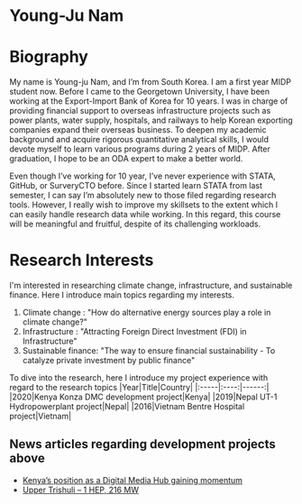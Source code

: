 # Young-Ju Nam


Biography 
===================

My name is Young-ju Nam, and I’m from South Korea. I am a first year MIDP student now. Before I came to the Georgetown University, I have been working at the Export-Import Bank of Korea for 10 years. I was in charge of providing financial support to overseas infrastructure projects such as power plants, water supply, hospitals, and railways to help Korean exporting companies expand their overseas business. To deepen my academic background and acquire rigorous quantitative analytical skills, I would devote myself to learn various programs during 2 years of MIDP. After graduation, I hope to be an ODA expert to make a better world.

Even though I’ve working for 10 year, I’ve never experience with STATA, GitHub, or SurveryCTO before. Since I started learn STATA from last semester, I can say I’m absolutely new to those filed regarding research tools. However, I really wish to improve my skillsets to the extent which I can easily handle research data while working. In this regard, this course will be meaningful and fruitful, despite of its challenging workloads.

Research Interests 
===================

I'm interested in researching climate change, infrastructure, and sustainable finance. Here I introduce main topics regarding my interests.

1. Climate change : "How do alternative energy sources play a role in climate change?"
2. Infrastructure : "Attracting Foreign Direct Investment (FDI) in Infrastructure"
3. Sustainable finance: "The way to ensure financial sustainability - To catalyze private investment by public finance"

To dive into the research, here I introduce my project experience with regard to the research topics
|Year|Title|Country|
|:-----|:----:|------:|
|2020|Kenya Konza DMC development project|Kenya|
|2019|Nepal UT-1 Hydropowerplant project|Nepal|
|2016|Vietnam Bentre Hospital project|Vietnam|

News articles regarding development projects above
------------
- [Kenya’s position as a Digital Media Hub gaining momentum](https://konza.go.ke/2021/01/27/kenyas-position-as-a-digital-media-hub-gaining-momentum/)
- [Upper Trishuli – 1 HEP, 216 MW](https://nwedcpl.com/project/upper-trishuli-1-hep-216-mw/)